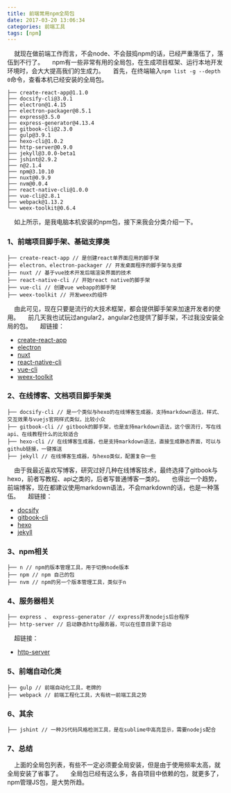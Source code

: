 ```yaml
---
title: 前端常用npm全局包
date: 2017-03-20 13:06:34
categories: 前端工具
tags: [npm]
---
```


&nbsp;&nbsp;&nbsp;&nbsp;就现在做前端工作而言，不会node、不会鼓捣npm的话，已经严重落伍了，落伍到不行了。
&nbsp;&nbsp;&nbsp;&nbsp;npm有一些非常有用的全局包，在生成项目框架、运行本地开发环境时，会大大提高我们的生成力。
&nbsp;&nbsp;&nbsp;&nbsp;首先，在终端输入`npm list -g --depth 0`命令，查看本机已经安装的全局包。
<!--more-->

``` shell
├── create-react-app@1.1.0
├── docsify-cli@3.0.1
├── electron@1.4.15
├── electron-packager@8.5.1
├── express@3.5.0
├── express-generator@4.13.4
├── gitbook-cli@2.3.0
├── gulp@3.9.1
├── hexo-cli@1.0.2
├── http-server@0.9.0
├── jekyll@3.0.0-beta1
├── jshint@2.9.2
├── n@2.1.4
├── npm@3.10.10
├── nuxt@0.9.9
├── nvm@0.0.4
├── react-native-cli@1.0.0
├── vue-cli@2.8.1
├── webpack@1.13.2
└── weex-toolkit@0.6.4
```
&nbsp;&nbsp;&nbsp;&nbsp;如上所示，是我电脑本机安装的npm包，接下来我会分类介绍一下。

### 1、前端项目脚手架、基础支撑类

``` shell
├── create-react-app // 是创建react单界面应用的脚手架
├── electron、electron-packager // 开发桌面程序的脚手架与支撑
├── nuxt // 基于vue技术开发后端渲染界面的技术
├── react-native-cli // 开始react native的脚手架
├── vue-cli // 创建vue webapp的脚手架
├── weex-toolkit // 开发weex的组件
```

&nbsp;&nbsp;&nbsp;&nbsp;由此可见，现在只要是流行的大技术框架，都会提供脚手架来加速开发者的使用。
&nbsp;&nbsp;&nbsp;&nbsp;前几天我也试玩过angular2，angular2也提供了脚手架，不过我没安装全局的包。
&nbsp;&nbsp;&nbsp;&nbsp;超链接：
* [create-react-app](https://github.com/facebookincubator/create-react-app)
* [electron](https://electron.atom.io/)
* [nuxt](https://cn.nuxtjs.org/)
* [react-native-cli](https://www.npmjs.com/package/react-native-cli/)
* [vue-cli](https://github.com/vuejs/vue-cli)
* [weex-toolkit](https://weex.apache.org/cn/)

### 2、在线博客、文档项目脚手架类

``` shell
├── docsify-cli // 是一个类似与hexo的在线博客生成器，支持markdown语法，样式、交互效果与vuejs官网样式类似，比较小众
├── gitbook-cli // gitbook的脚手架，也是支持markdown语法，这个很流行，写在线api、在线教程什么的比较适合
├── hexo-cli // 在线博客生成器，也是支持markdown语法，直接生成静态界面，可以与github链接，一键推送
├── jekyll // 在线博客生成器，与hexo类似，配置复杂一些
```

&nbsp;&nbsp;&nbsp;&nbsp;由于我最近喜欢写博客，研究过好几种在线博客技术，最终选择了gitbook与hexo，前者写教程、api之类的，后者写普通博客一类的。
&nbsp;&nbsp;&nbsp;&nbsp;也得出一个趋势，前端博客，现在都建议使用markdown语法，不会markdown的话，也是一种落伍。
&nbsp;&nbsp;&nbsp;&nbsp;超链接：
* [docsify](https://docsify.js.org/#/)
* [gitbook-cli](https://www.npmjs.com/package/gitbook-cli)
* [hexo](https://hexo.io/)
* [jekyll](http://jekyll.com.cn/)

### 3、npm相关
``` shell
├── n // npm的版本管理工具，用于切换node版本
├── npm // npm 自己的包
├── nvm // npm的另一个版本管理工具，类似于n
```
### 4、服务器相关
``` shell
├── express 、 express-generator // express开发nodejs后台程序
├── http-server // 启动静态http服务器，可以在任意目录下启动
```
&nbsp;&nbsp;&nbsp;&nbsp;超链接：
* [http-server](https://www.npmjs.com/package/http-server)

### 5、前端自动化类
``` shell
├── gulp // 前端自动化工具，老牌的
├── webpack // 前端工程化工具，大有统一前端工具之势
```
### 6、其余
``` shell
├── jshint // 一种JS代码风格检测工具，是在sublime中高亮显示，需要nodejs配合
```

### 7、总结
&nbsp;&nbsp;&nbsp;&nbsp;上面的全局包列表，有些不一定必须要全局安装，但是由于使用频率太高，就全局安装了省事了。
&nbsp;&nbsp;&nbsp;&nbsp;全局包已经有这么多，各自项目中依赖的包，就更多了，npm管理JS包，是大势所趋。

